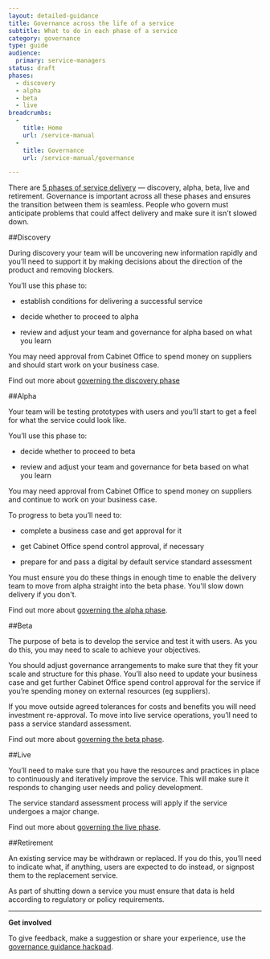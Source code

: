 ```yaml
---
layout: detailed-guidance
title: Governance across the life of a service 
subtitle: What to do in each phase of a service
category: governance
type: guide
audience:
  primary: service-managers
status: draft
phases:
  - discovery
  - alpha
  - beta
  - live
breadcrumbs:
  -
    title: Home
    url: /service-manual
  -
    title: Governance
    url: /service-manual/governance

---
```


There are [5 phases of service delivery](/service-manual/phases) — discovery, alpha, beta, live and retirement. Governance is important across all these phases and ensures the transition between them is seamless. People who govern must anticipate problems that could affect delivery and make sure it isn't slowed down.


##Discovery

During discovery your team will be uncovering new information rapidly and you’ll need to support it by making decisions about the direction of the product and removing blockers.

You’ll use this phase to:

* establish conditions for delivering a successful service

* decide whether to proceed to alpha

* review and adjust your team and governance for alpha based on what you learn

You may need approval from Cabinet Office to spend money on suppliers and should start work on your business case.

Find out more about [governing the discovery phase](/service-manual/governance/governing-the-discovery-phase)

##Alpha

Your team will be testing prototypes with users and you’ll start to get a feel for what the service could look like.

You’ll use this phase to:

* decide whether to proceed to beta

* review and adjust your team and governance for beta based on what you learn

You may need approval from Cabinet Office to spend money on suppliers and continue to work on your business case.

To progress to beta you’ll need to:
  
* complete a business case and get approval for it

* get Cabinet Office spend control approval, if necessary

* prepare for and pass a digital by default service standard assessment
  
You must ensure you do these things in enough time to enable the delivery team to move from alpha straight into the beta phase. You'll slow down delivery if you don't.

Find out more about [governing the alpha phase](/service-manual/governance/governing-the-alpha-phase).

##Beta

The purpose of beta is to develop the service and test it with users. As you do this, you may need to scale to achieve your objectives.

You should adjust governance arrangements to make sure that they fit your scale and structure for this phase. You’ll also need to update your business case and get further Cabinet Office spend control approval for the service if you’re spending money on external resources (eg suppliers).
  
If you move outside agreed tolerances for costs and benefits you will need investment re-approval. To move into live service operations, you’ll need to pass a service standard assessment.
  
Find out more about [governing the beta phase](/service-manual/governance/governing-the-beta-phase).
  
##Live

You’ll need to make sure that you have the resources and practices in place to continuously and iteratively improve the service. This will make sure it responds to changing user needs and policy development. 
  
The service standard assessment process will apply if the service undergoes a major change.
  
Find out more about [governing the live phase](/service-manual/governance/governing-the-beta-phase).

##Retirement

An existing service may be withdrawn or replaced. If you do this, you’ll need to indicate what, if anything, users are expected to do instead, or signpost them to the replacement service.

As part of shutting down a service you must ensure that data is held according to regulatory or policy requirements.

<hr>

**Get involved**

To give feedback, make a suggestion or share your experience, use the [governance guidance hackpad](https://gds-governance-guidance.hackpad.com/Governance-across-the-life-of-a-service-Vy4PA3vbrTf).

